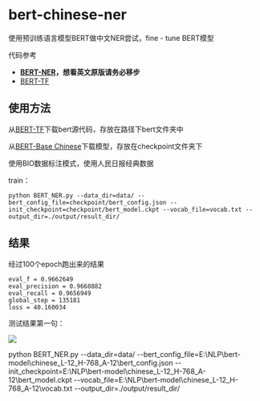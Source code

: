 # bert-chinese-ner

使用预训练语言模型BERT做中文NER尝试，fine - tune BERT模型

代码参考

- **[BERT-NER](https://github.com/kyzhouhzau/BERT-NER)，想看英文原版请务必移步**
- [BERT-TF](https://github.com/google-research/bert)

## 使用方法

从[BERT-TF](https://github.com/google-research/bert)下载bert源代码，存放在路径下bert文件夹中

从[BERT-Base Chinese](https://storage.googleapis.com/bert_models/2018_11_03/chinese_L-12_H-768_A-12.zip)下载模型，存放在checkpoint文件夹下

使用BIO数据标注模式，使用人民日报经典数据

train：

`python BERT_NER.py --data_dir=data/ --bert_config_file=checkpoint/bert_config.json --init_checkpoint=checkpoint/bert_model.ckpt --vocab_file=vocab.txt --output_dir=./output/result_dir/`

## 结果

经过100个epoch跑出来的结果

```
eval_f = 0.9662649
eval_precision = 0.9668882
eval_recall = 0.9656949
global_step = 135181
loss = 40.160034
```

测试结果第一句：

![](test.png)


python BERT_NER.py --data_dir=data/ --bert_config_file=E:\NLP\bert-model\chinese_L-12_H-768_A-12\bert_config.json --init_checkpoint=E:\NLP\bert-model\chinese_L-12_H-768_A-12\bert_model.ckpt --vocab_file=E:\NLP\bert-model\chinese_L-12_H-768_A-12\vocab.txt --output_dir=./output/result_dir/
